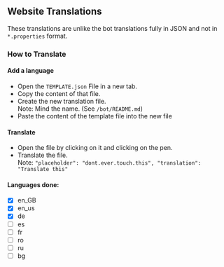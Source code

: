 ## Website Translations
These translations are unlike the bot translations fully in JSON and not in `*.properties` format.

### How to Translate

#### Add a language

- Open the `TEMPLATE.json` File in a new tab.
- Copy the content of that file.
- Create the new translation file.<br>
  Note: Mind the name. (See `/bot/README.md`)
- Paste the content of the template file into the new file


#### Translate
- Open the file by clicking on it and clicking on the pen.
- Translate the file.<br>
  Note: `"placeholder": "dont.ever.touch.this", "translation": "Translate this"`


#### Languages done:
- [x] en_GB
- [x] en_us
- [x] de
- [ ] es
- [ ] fr
- [ ] ro
- [ ] ru
- [ ] bg
